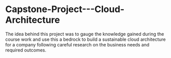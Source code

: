 # Capstone-Project---Cloud-Architecture
The idea behind this project was to gauge the knowledge gained during the course work  and use this a bedrock to build a sustainable cloud architecture for a company following careful research on the business needs and required outcomes.
